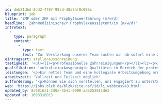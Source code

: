 ```yaml
---
id: deb21dbd-2dd2-4f07-985d-d0a7af0c086c
blueprint: job
title: 'ZMP oder ZMF mit Prophylaxeerfahrung (m/w/d)'
headline: 'Zahnmedizinische/r Prophylaxeassistent/in (m/w/d)'
introtext:
  -
    type: paragraph
    content:
      -
        type: text
        text: 'Zur Verstärkung unseres Team suchen wir ab sofort eine ZMP oder ZMF mit Prophylaxeerfahrung in einem spannenden und abwechslungsreichen Beruf.'
eintragsart: stellenausschreibung
taetigkeit: '<ul><li><p>Professionelle Zahnreinigungen</p></li><li><p>Individualprophylaxe und Behandlungen nach den neuen PA-Richtlinien</p></li><li><p>Patientenberatung zu allen Themen der Prophylaxe</p></li></ul>'
qualifikation: '<ul><li><p>Ausgeprägte Qualitäten im Bereich der professionellen Zahnreinigung und der Patientenberatung zu allen sich darauf beziehende Themen</p></li><li><p>Eine hohe Serviceorientierung, Verantwortung und Selbstständigkeit</p></li><li><p>Wir behandeln Kinder und Erwachsene in unserer Praxis und bemühen uns, dass diese sich rundum Wohfühlen.</p></li></ul>'
leistungen: '<p>Ein nettes Team und eine kollegiale Arbeitsumgebung erwarten Sie. Alle im Team werden Sie gerne in der Einarbeitungsphase unterstützen, damit Sie sich schnell bei uns zurecht finden und selbständig arbeiten und Verantwortung übernehmen können.</p>'
arbeitszeit: 'Vollzeit und Teilzeit möglich'
aufforderung: '<p>Können Sie sich vorstellen, uns engagiert zu unterstützen? Dann richten Sie Ihre Bewerbung bitte an:<br><br>Zahnarztpraxis Dr. Volker Küspert<br>Praxismanagement<br>Fuggerstr. 27<br>86830 Schwabmünchen<br><br>oder per E-Mail an:<br>pm@kuespert-zahnarzt.de<br><br>Über Ihre Bewerbung freuen wir uns sehr!<br><br>Dr. Volker Küspert und Team</p>'
web: 'https://jobs.blzk.de/blzk/site.nsf/id/li_webbcus943.html'
updated_by: 8c9816a1-2d9a-4b41-8090-aae253815de3
updated_at: 1693316013
---
```

